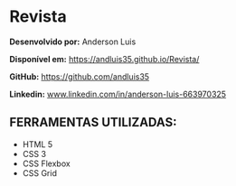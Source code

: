 # Revista

**Desenvolvido por:** Anderson Luis

**Disponível em:** https://andluis35.github.io/Revista/

**GitHub:** https://github.com/andluis35

**Linkedin:** www.linkedin.com/in/anderson-luis-663970325

## FERRAMENTAS UTILIZADAS:
* HTML 5
* CSS 3
* CSS Flexbox
* CSS Grid
